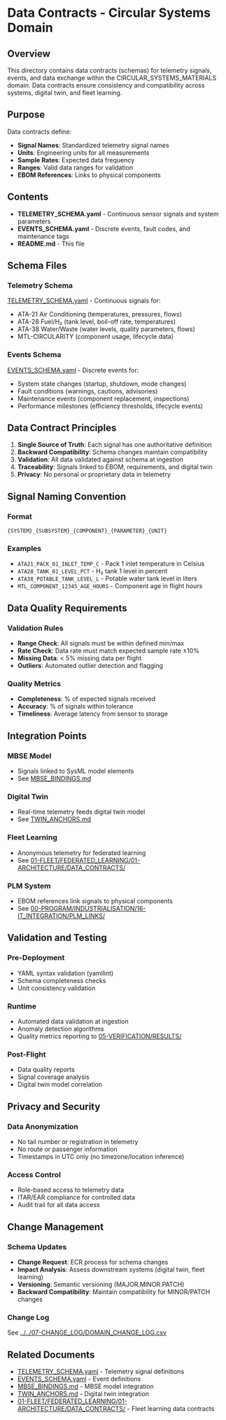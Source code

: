 # Data Contracts - Circular Systems Domain

## Overview

This directory contains data contracts (schemas) for telemetry signals, events, and data exchange within the CIRCULAR_SYSTEMS_MATERIALS domain. Data contracts ensure consistency and compatibility across systems, digital twin, and fleet learning.

## Purpose

Data contracts define:
- **Signal Names**: Standardized telemetry signal names
- **Units**: Engineering units for all measurements
- **Sample Rates**: Expected data frequency
- **Ranges**: Valid data ranges for validation
- **EBOM References**: Links to physical components

## Contents

- **TELEMETRY_SCHEMA.yaml** - Continuous sensor signals and system parameters
- **EVENTS_SCHEMA.yaml** - Discrete events, fault codes, and maintenance tags
- **README.md** - This file

## Schema Files

### Telemetry Schema
[TELEMETRY_SCHEMA.yaml](TELEMETRY_SCHEMA.yaml) - Continuous signals for:
- ATA-21 Air Conditioning (temperatures, pressures, flows)
- ATA-28 Fuel/H₂ (tank level, boil-off rate, temperatures)
- ATA-38 Water/Waste (water levels, quality parameters, flows)
- MTL-CIRCULARITY (component usage, lifecycle data)

### Events Schema
[EVENTS_SCHEMA.yaml](EVENTS_SCHEMA.yaml) - Discrete events for:
- System state changes (startup, shutdown, mode changes)
- Fault conditions (warnings, cautions, advisories)
- Maintenance events (component replacement, inspections)
- Performance milestones (efficiency thresholds, lifecycle events)

## Data Contract Principles

1. **Single Source of Truth**: Each signal has one authoritative definition
2. **Backward Compatibility**: Schema changes maintain compatibility
3. **Validation**: All data validated against schema at ingestion
4. **Traceability**: Signals linked to EBOM, requirements, and digital twin
5. **Privacy**: No personal or proprietary data in telemetry

## Signal Naming Convention

### Format
`{SYSTEM}_{SUBSYSTEM}_{COMPONENT}_{PARAMETER}_{UNIT}`

### Examples
- `ATA21_PACK_01_INLET_TEMP_C` - Pack 1 inlet temperature in Celsius
- `ATA28_TANK_01_LEVEL_PCT` - H₂ tank 1 level in percent
- `ATA38_POTABLE_TANK_LEVEL_L` - Potable water tank level in liters
- `MTL_COMPONENT_12345_AGE_HOURS` - Component age in flight hours

## Data Quality Requirements

### Validation Rules
- **Range Check**: All signals must be within defined min/max
- **Rate Check**: Data rate must match expected sample rate ±10%
- **Missing Data**: < 5% missing data per flight
- **Outliers**: Automated outlier detection and flagging

### Quality Metrics
- **Completeness**: % of expected signals received
- **Accuracy**: % of signals within tolerance
- **Timeliness**: Average latency from sensor to storage

## Integration Points

### MBSE Model
- Signals linked to SysML model elements
- See [MBSE_BINDINGS.md](../MBSE_BINDINGS.md)

### Digital Twin
- Real-time telemetry feeds digital twin model
- See [TWIN_ANCHORS.md](../TWIN_ANCHORS.md)

### Fleet Learning
- Anonymous telemetry for federated learning
- See [01-FLEET/FEDERATED_LEARNING/01-ARCHITECTURE/DATA_CONTRACTS/](../../../../01-FLEET/FEDERATED_LEARNING/01-ARCHITECTURE/DATA_CONTRACTS/)

### PLM System
- EBOM references link signals to physical components
- See [00-PROGRAM/INDUSTRIALISATION/16-IT_INTEGRATION/PLM_LINKS/](../../../../00-PROGRAM/INDUSTRIALISATION/16-IT_INTEGRATION/PLM_LINKS/)

## Validation and Testing

### Pre-Deployment
- YAML syntax validation (yamllint)
- Schema completeness checks
- Unit consistency validation

### Runtime
- Automated data validation at ingestion
- Anomaly detection algorithms
- Quality metrics reporting to [05-VERIFICATION/RESULTS/](../../05-VERIFICATION/RESULTS/)

### Post-Flight
- Data quality reports
- Signal coverage analysis
- Digital twin model correlation

## Privacy and Security

### Data Anonymization
- No tail number or registration in telemetry
- No route or passenger information
- Timestamps in UTC only (no timezone/location inference)

### Access Control
- Role-based access to telemetry data
- ITAR/EAR compliance for controlled data
- Audit trail for all data access

## Change Management

### Schema Updates
- **Change Request**: ECR process for schema changes
- **Impact Analysis**: Assess downstream systems (digital twin, fleet learning)
- **Versioning**: Semantic versioning (MAJOR.MINOR.PATCH)
- **Backward Compatibility**: Maintain compatibility for MINOR/PATCH changes

### Change Log
See [../../07-CHANGE_LOG/DOMAIN_CHANGE_LOG.csv](../../07-CHANGE_LOG/DOMAIN_CHANGE_LOG.csv)

## Related Documents

- [TELEMETRY_SCHEMA.yaml](TELEMETRY_SCHEMA.yaml) - Telemetry signal definitions
- [EVENTS_SCHEMA.yaml](EVENTS_SCHEMA.yaml) - Event definitions
- [MBSE_BINDINGS.md](../MBSE_BINDINGS.md) - MBSE model integration
- [TWIN_ANCHORS.md](../TWIN_ANCHORS.md) - Digital twin integration
- [01-FLEET/FEDERATED_LEARNING/01-ARCHITECTURE/DATA_CONTRACTS/](../../../../01-FLEET/FEDERATED_LEARNING/01-ARCHITECTURE/DATA_CONTRACTS/) - Fleet learning data contracts
